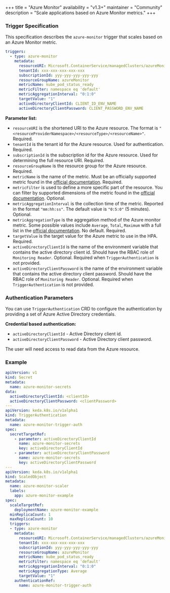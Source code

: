 +++
title = "Azure Monitor"
availability = "v1.3+"
maintainer = "Community"
description = "Scale applications based on Azure Monitor metrics."
+++

### Trigger Specification

This specification describes the `azure-monitor` trigger that scales based on an Azure Monitor metric.

```yaml
triggers:
  - type: azure-monitor
    metadata:
      resourceURI: Microsoft.ContainerService/managedClusters/azureMonitorCluster
      tenantId: xxx-xxx-xxx-xxx-xxx
      subscriptionId: yyy-yyy-yyy-yyy-yyy
      resourceGroupName: azureMonitor
      metricName: kube_pod_status_ready
      metricFilter: namespace eq 'default'
      metricAggregationInterval: "0:1:0"
      targetValue: "1"
      activeDirectoryClientId: CLIENT_ID_ENV_NAME
      activeDirectoryClientPassword: CLIENT_PASSWORD_ENV_NAME
```

**Parameter list:**

- `resourceURI` is the shortened URI to the Azure resource. The format is `"<resourceProviderNamespace>/<resourceType>/<resourceName>"`. Required. 
- `tenantId` is the tenant id for the Azure resource. Used for authentication. Required.
- `subscriptionId` is the subscription id for the Azure resource. Used for determining the full resource URI. Required.
- `resourceGroupName` is the resource group for the Azure resource. Required.
- `metricName` is the name of the metric. Must be an officially supported metric  found in the [official documentation](https://docs.microsoft.com/en-us/azure/azure-monitor/platform/metrics-supported). Required.
- `metricFilter` is used to define a more specific part of the resource. You can filter by supported dimensions of the metric found in the [official documentation](https://docs.microsoft.com/en-us/azure/azure-monitor/platform/metrics-supported). Optional.
- `metricAggregationInterval` is the collection time of the metric. Reported in the format `"mm:hh:ss"`. The default value is `"0:5:0"` (5 minutes). Optional.
- `metricAggregationType` is the aggregation method of the Azure monitor metric. Some possible values include `Average`, `Total`, `Maximum` with a full list in the [official documentation](https://docs.microsoft.com/en-us/azure/azure-monitor/platform/metrics-supported). No default. Required.
- `targetValue` is the target value for the Azure metric to use in the HPA. Required.
- `activeDirectoryClientId` is the name of the environment variable that contains the active directory client id. Should have the RBAC role of `Monitoring Reader`. Optional. Required when `TriggerAuthentication` is not provided.
- `activeDirectoryClientPassword` is the name of the environment variable that contains the active directory client password. Should have the RBAC role of `Monitoring Reader`. Optional. Required when `TriggerAuthentication` is not provided.

### Authentication Parameters

You can use `TriggerAuthentication` CRD to configure the authentication by providing a set of Azure Active Directory credentials.

**Credential based authentication:**

- `activeDirectoryClientId` - Active Directory client id.
- `activeDirectoryClientPassword` - Active Directory client password.

The user will need access to read data from the Azure resource.

### Example

```yaml
apiVersion: v1
kind: Secret
metadata:
  name: azure-monitor-secrets
data:
  activeDirectoryClientId: <clientId>
  activeDirectoryClientPassword: <clientPassword>
---
apiVersion: keda.k8s.io/v1alpha1
kind: TriggerAuthentication
metadata: 
  name: azure-monitor-trigger-auth
spec:
  secretTargetRef:
    - parameter: activeDirectoryClientId
      name: azure-monitor-secrets
      key: activeDirectoryClientId
    - parameter: activeDirectoryClientPassword
      name: azure-monitor-secrets
      key: activeDirectoryClientPassword
---
apiVersion: keda.k8s.io/v1alpha1
kind: ScaledObject
metadata:
  name: azure-monitor-scaler
  labels:
    app: azure-monitor-example
spec:
  scaleTargetRef:
    deploymentName: azure-monitor-example
  minReplicaCount: 1
  maxReplicaCount: 10
  triggers:
  - type: azure-monitor
    metadata:
      resourceURI: Microsoft.ContainerService/managedClusters/azureMonitorCluster 
      tenantId: xxx-xxx-xxx-xxx-xxx
      subscriptionId: yyy-yyy-yyy-yyy-yyy
      resourceGroupName: azureMonitor
      metricName: kube_pod_status_ready
      metricFilter: namespace eq 'default'
      metricAggregationInterval: "0:1:0"
      metricAggregationType: Average
      targetValue: "1"
    authenticationRef:
      name: azure-monitor-trigger-auth
```
